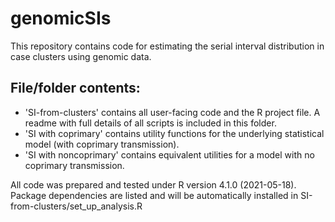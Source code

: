 # genomicSIs

This repository contains code for estimating the serial interval distribution in case clusters using genomic data.

## File/folder contents:
* 'SI-from-clusters' contains all user-facing code and the R project file. A readme with full details of all scripts is included in this folder.
* 'SI with coprimary' contains utility functions for the underlying statistical model (with coprimary transmission).
* 'SI with noncoprimary' contains equivalent utilities for a model with no coprimary transmission.
 
 All code was prepared and tested under R version 4.1.0 (2021-05-18). Package dependencies are listed and will be automatically installed in SI-from-clusters/set_up_analysis.R
 

